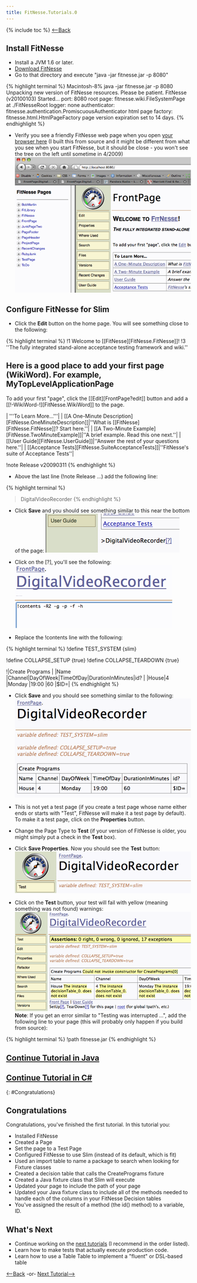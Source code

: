 ```yaml
---
title: FitNesse.Tutorials.0
---
```

{% include toc %}
[<--Back](FitNesse.Tutorials)

## Install FitNesse
* Install a JVM 1.6 or later.
* [Download FitNesse](http://fitnesse.org/FrontPage.FitNesseDevelopment.DownLoad)
* Go to that directory and execute "java -jar fitnesse.jar -p 8080"

{% highlight terminal %}
Macintosh-8% java -jar fitnesse.jar -p 8080
Unpacking new version of FitNesse resources.  Please be patient.
<many dots>
FitNesse (v20100103) Started...
	port:              8080
	root page:         fitnesse.wiki.FileSystemPage at ./FitNesseRoot
	logger:            none
	authenticator:     fitnesse.authentication.PromiscuousAuthenticator
	html page factory: fitnesse.html.HtmlPageFactory
	page version expiration set to 14 days.
{% endhighlight %}

* Verify you see a friendly FitNesse web page when you open [your browser here](http://localhost:8080/) (I built this from source and it might be different from what you see when you start FitNesse, but it should be close - you won't see the tree on the left until sometime in 4/2009)
![](images/FitNesseStartScreen.gif)

## Configure FitNesse for Slim
* Click the **Edit** button on the home page. You will see something close to the following:

{% highlight terminal %}
!1 Welcome to [[FitNesse][FitNesse.FitNesse]]!
!3 ''The fully integrated stand-alone acceptance testing framework and wiki.''

## Here is a good place to add your first page (WikiWord). For example, MyTopLevelApplicationPage
To add your first "page", click the [[Edit][FrontPage?edit]] button and add a [[!-WikiWord-!][FitNesse.WikiWord]] to the page.

| '''To Learn More...'''|
| [[A One-Minute Description][FitNesse.OneMinuteDescription]]|''What is [[FitNesse][FitNesse.FitNesse]]? Start here.''|
| [[A Two-Minute Example][FitNesse.TwoMinuteExample]]|''A brief example. Read this one next.''|
| [[User Guide][FitNesse.UserGuide]]|''Answer the rest of your questions here.''|
| [[Acceptance Tests][FitNesse.SuiteAcceptanceTests]]|''FitNesse's suite of Acceptance Tests''|

!note Release v20090311
{% endhighlight %}

* Above the last line (!note Release ...) add the following line:

{% highlight terminal %}
>DigitalVideoRecorder
{% endhighlight %}

* Click **Save** and you should see something similar to this near the bottom of the page:
![](images/AddFirstSubpage.gif)

* Click on the [?], you'll see the following:
![](images/EditFirstPage.gif)

* Replace the !contents line with the following:

{% highlight terminal %}
!define TEST_SYSTEM {slim}
 
!define COLLAPSE_SETUP {true}
!define COLLAPSE_TEARDOWN {true}
 
!|Create Programs                                        |
|Name |Channel|DayOfWeek|TimeOfDay|DurationInMinutes|id? |
|House|4      |Monday   |19:00    |60               |$ID=|
{% endhighlight %}

* Click **Save** and you should see something similar to the following:
![](images/FirstPageRendered.gif)

* This is not yet a test page (if you create a test page whose name either ends or starts with "Test", FitNesse will make it a test page by default). To make it a test page, click on the **Properties** button.
* Change the Page Type to **Test** (if your version of FitNesse is older, you might simply put a check in the **Test** box).
* Click **Save Properties**. Now you should see the **Test** button:
![](images/TestButtonEnabled.gif)

* Click on the **Test** button, your test will fail with yellow (meaning something was not found) warnings:
![](images/FirstFailure.gif)
 **Note**: If you get an error similar to "Testing was interrupted ...", add the following line to your page (this will probably only happen if you build from source):

{% highlight terminal %}
!path fitnesse.jar
{% endhighlight %}

## [Continue Tutorial in Java](FitNesse.Tutorials.0.Java)
## [Continue Tutorial in C#](FitNesse.Tutorials.0.CSharp)

{: #Congratulations}
## Congratulations
Congratulations, you've finished the first tutorial. In this tutorial you:
* Installed FitNesse
* Created a Page
* Set the page to a Test Page
* Configured FitNesse to use Slim (instead of its default, which is fit)
* Used an import table to name a package to search when looking for Fixture classes
* Created a decision table that calls the CreatePrograms fixture
* Created a Java fixture class that Slim will execute
* Updated your page to include the path of your page
* Updated your Java fixture class to include all of the methods needed to handle each of the columns in your FitNesse Decision tables
* You've assigned the result of a method (the id() method) to a variable, ID.

## What's Next
* Continue working on the [next tutorials](FitNesse.Tutorials.1) (I recommend in the order listed). 
* Learn how to make tests that actually execute production code.
* Learn how to use a Table Table to implement a "fluent" or DSL-based table

[<--Back](FitNesse.Tutorials) -or- [Next Tutorial-->](FitNesse.Tutorials.1)
